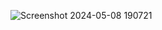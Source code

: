 
![Screenshot 2024-05-08 190721](https://github.com/DiggDiggs/atlas-web_react/assets/65854363/dd149c38-808b-4034-a92d-76132414382a)
